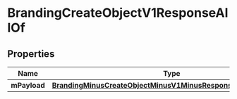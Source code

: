 
# BrandingCreateObjectV1ResponseAllOf

## Properties
Name | Type | Description | Notes
------------ | ------------- | ------------- | -------------
**mPayload** | [**BrandingMinusCreateObjectMinusV1MinusResponseMinusMPayload**](BrandingMinusCreateObjectMinusV1MinusResponseMinusMPayload.md) |  | 



